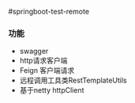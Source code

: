 
#springboot-test-remote
### 功能  
* swagger
* http请求客户端
* Feign 客户端请求
* 远程调用工具类RestTemplateUtils
* 基于netty httpClient
